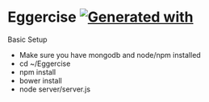 # Eggercise [![Generated with](https://img.shields.io/badge/generated%20with-bangular-blue.svg?style=flat-square)](https://github.com/42Zavattas/generator-bangular)

Basic Setup

- Make sure you have mongodb and node/npm installed
- cd ~/Eggercise
- npm install
- bower install
- node server/server.js

